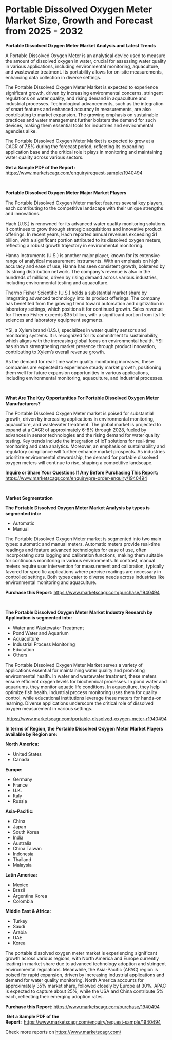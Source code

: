 <p><h1>Portable Dissolved Oxygen Meter Market Size, Growth and Forecast from 2025 - 2032</h1></p><p><strong>Portable Dissolved Oxygen Meter Market Analysis and Latest Trends</strong></p>
<p><p>A Portable Dissolved Oxygen Meter is an analytical device used to measure the amount of dissolved oxygen in water, crucial for assessing water quality in various applications, including environmental monitoring, aquaculture, and wastewater treatment. Its portability allows for on-site measurements, enhancing data collection in diverse settings.</p><p>The Portable Dissolved Oxygen Meter Market is expected to experience significant growth, driven by increasing environmental concerns, stringent regulations on water quality, and rising demand in aquaculture and industrial processes. Technological advancements, such as the integration of smart features and enhanced accuracy in measurements, are also contributing to market expansion. The growing emphasis on sustainable practices and water management further bolsters the demand for such devices, making them essential tools for industries and environmental agencies alike. </p><p>The Portable Dissolved Oxygen Meter Market is expected to grow at a CAGR of 7.5% during the forecast period, reflecting its expanding application base and the critical role it plays in monitoring and maintaining water quality across various sectors.</p></p>
<p><strong>Get a Sample PDF of the Report:&nbsp;</strong> <a href="https://www.marketscagr.com/enquiry/request-sample/1940494?utm_campaign=2320&utm_medium=2&utm_source=Github&utm_content=ia&utm_term=23022025&utm_id=portable-dissolved-oxygen-meter">https://www.marketscagr.com/enquiry/request-sample/1940494</a></p>
<p>&nbsp;</p>
<p><strong>Portable Dissolved Oxygen Meter Major Market Players</strong></p>
<p><p>The Portable Dissolved Oxygen Meter market features several key players, each contributing to the competitive landscape with their unique strengths and innovations.</p><p>Hach (U.S.) is renowned for its advanced water quality monitoring solutions. It continues to grow through strategic acquisitions and innovative product offerings. In recent years, Hach reported annual revenues exceeding $1 billion, with a significant portion attributed to its dissolved oxygen meters, reflecting a robust growth trajectory in environmental monitoring.</p><p>Hanna Instruments (U.S.) is another major player, known for its extensive range of analytical measurement instruments. With an emphasis on high accuracy and ease of use, Hanna has seen consistent growth, bolstered by its strong distribution network. The company's revenue is also in the hundreds of millions, driven by rising demand across various industries, including environmental testing and aquaculture.</p><p>Thermo Fisher Scientific (U.S.) holds a substantial market share by integrating advanced technology into its product offerings. The company has benefited from the growing trend toward automation and digitization in laboratory settings, which positions it for continued growth. Sales revenue for Thermo Fisher exceeds $35 billion, with a significant portion from its life sciences and laboratory equipment segments.</p><p>YSI, a Xylem brand (U.S.), specializes in water quality sensors and monitoring systems. It is recognized for its commitment to sustainability, which aligns with the increasing global focus on environmental health. YSI has shown strengthening market presence through product innovation, contributing to Xylem’s overall revenue growth.</p><p>As the demand for real-time water quality monitoring increases, these companies are expected to experience steady market growth, positioning them well for future expansion opportunities in various applications, including environmental monitoring, aquaculture, and industrial processes.</p></p>
<p>&nbsp;</p>
<p><strong>What Are The Key Opportunities For Portable Dissolved Oxygen Meter Manufacturers?</strong></p>
<p><p>The Portable Dissolved Oxygen Meter market is poised for substantial growth, driven by increasing applications in environmental monitoring, aquaculture, and wastewater treatment. The global market is projected to expand at a CAGR of approximately 6-8% through 2028, fueled by advances in sensor technologies and the rising demand for water quality testing. Key trends include the integration of IoT solutions for real-time monitoring and data analytics. Moreover, an emphasis on sustainability and regulatory compliance will further enhance market prospects. As industries prioritize environmental stewardship, the demand for portable dissolved oxygen meters will continue to rise, shaping a competitive landscape.</p></p>
<p><strong>Inquire or Share Your Questions If Any Before Purchasing This Report:</strong> <a href="https://www.marketscagr.com/enquiry/pre-order-enquiry/1940494?utm_campaign=2320&utm_medium=2&utm_source=Github&utm_content=ia&utm_term=23022025&utm_id=portable-dissolved-oxygen-meter">https://www.marketscagr.com/enquiry/pre-order-enquiry/1940494</a></p>
<p>&nbsp;</p>
<p><strong>Market Segmentation</strong></p>
<p><strong>The Portable Dissolved Oxygen Meter Market Analysis by types is segmented into:</strong></p>
<p><ul><li>Automatic</li><li>Manual</li></ul></p>
<p><p>The Portable Dissolved Oxygen Meter market is segmented into two main types: automatic and manual meters. Automatic meters provide real-time readings and feature advanced technologies for ease of use, often incorporating data logging and calibration functions, making them suitable for continuous monitoring in various environments. In contrast, manual meters require user intervention for measurement and calibration, typically favored for specific applications where precise readings are necessary in controlled settings. Both types cater to diverse needs across industries like environmental monitoring and aquaculture.</p></p>
<p><strong>Purchase this Report:&nbsp;</strong><a href="https://www.marketscagr.com/purchase/1940494?utm_campaign=2320&utm_medium=2&utm_source=Github&utm_content=ia&utm_term=23022025&utm_id=portable-dissolved-oxygen-meter">https://www.marketscagr.com/purchase/1940494</a></p>
<p>&nbsp;</p>
<p><strong>The Portable Dissolved Oxygen Meter Market Industry Research by Application is segmented into:</strong></p>
<p><ul><li>Water and Wastewater Treatment</li><li>Pond Water and Aquarium</li><li>Aquaculture</li><li>Industrial Process Monitoring</li><li>Education</li><li>Others</li></ul></p>
<p><p>The Portable Dissolved Oxygen Meter Market serves a variety of applications essential for maintaining water quality and promoting environmental health. In water and wastewater treatment, these meters ensure efficient oxygen levels for biochemical processes. In pond water and aquariums, they monitor aquatic life conditions. In aquaculture, they help optimize fish health. Industrial process monitoring uses them for quality control, while educational institutions leverage these meters for hands-on learning. Diverse applications underscore the critical role of dissolved oxygen measurement in various settings.</p></p>
<p><a href="https://www.marketscagr.com/portable-dissolved-oxygen-meter-r1940494?utm_campaign=2320&utm_medium=2&utm_source=Github&utm_content=ia&utm_term=23022025&utm_id=portable-dissolved-oxygen-meter">&nbsp;https://www.marketscagr.com/portable-dissolved-oxygen-meter-r1940494</a></p>
<p><strong>In terms of Region, the Portable Dissolved Oxygen Meter Market Players available by Region are:</strong></p>
<p>
    <p> <strong> North America: </strong>
        <ul>
            <li>United States</li>
            <li>Canada</li>
        </ul>
        </p> 
    <p> <strong> Europe: </strong>
        <ul>
            <li>Germany</li>
            <li>France</li>
            <li>U.K.</li>
            <li>Italy</li>
            <li>Russia</li>
        </ul>
        </p> 
    <p> <strong> Asia-Pacific: </strong>
        <ul>
            <li>China</li>
            <li>Japan</li>
            <li>South Korea</li>
            <li>India</li>
            <li>Australia</li>
            <li>China Taiwan</li>
            <li>Indonesia</li>
            <li>Thailand</li>
            <li>Malaysia</li>
        </ul>
        </p> 
    <p> <strong> Latin America: </strong>
        <ul>
            <li>Mexico</li>
            <li>Brazil</li>
            <li>Argentina Korea</li>
            <li>Colombia</li>
        </ul>
        </p> 
    <p> <strong> Middle East & Africa: </strong>
        <ul>
            <li>Turkey</li>
            <li>Saudi</li>
            <li>Arabia</li>
            <li>UAE</li>
            <li>Korea</li>
        </ul>
    </p>
    </p>
<p><p>The portable dissolved oxygen meter market is experiencing significant growth across various regions, with North America and Europe currently leading in market share due to advanced technology adoption and stringent environmental regulations. Meanwhile, the Asia-Pacific (APAC) region is poised for rapid expansion, driven by increasing industrial applications and demand for water quality monitoring. North America accounts for approximately 35% market share, followed closely by Europe at 30%. APAC is expected to capture about 25%, while the USA and China contribute 5% each, reflecting their emerging adoption rates.</p></p>
<p><strong>Purchase this Report: </strong><a href="https://www.marketscagr.com/purchase/1940494?utm_campaign=2320&utm_medium=2&utm_source=Github&utm_content=ia&utm_term=23022025&utm_id=portable-dissolved-oxygen-meter">https://www.marketscagr.com/purchase/1940494</a></p>
<p>&nbsp;<strong>Get a Sample PDF of the Report:&nbsp;&nbsp;</strong><a href="https://www.marketscagr.com/enquiry/request-sample/1940494?utm_campaign=2320&utm_medium=2&utm_source=Github&utm_content=ia&utm_term=23022025&utm_id=portable-dissolved-oxygen-meter">https://www.marketscagr.com/enquiry/request-sample/1940494</a></p>
<p><strong></strong></p>
<p>Check more reports on <a href="https://www.marketscagr.com/?utm_campaign=2320&utm_medium=2&utm_source=Github&utm_content=ia&utm_term=23022025&utm_id=portable-dissolved-oxygen-meter">https://www.marketscagr.com/</a></p>